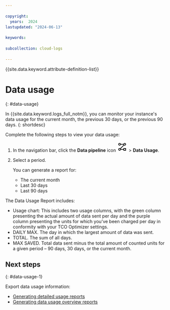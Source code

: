 ```yaml
---

copyright:
  years:  2024
lastupdated: "2024-06-13"

keywords:

subcollection: cloud-logs

---
```


{{site.data.keyword.attribute-definition-list}}


# Data usage
{: #data-usage}

In {{site.data.keyword.logs_full_notm}}, you can monitor your instance's data usage for the current month, the previous 30 days, or the previous 90 days.
{: shortdesc}

Complete the following steps to view your data usage:

1. In the navigation bar, click the **Data pipeline** icon ![Data pipeline icon](/icons/data-pipeline.svg "Data pipeline") > **Data Usage**.

2. Select a period.

    You can generate a report for:
    - The current month
    - Last 30 days
    - Last 90 days


The Data Usage Report includes:

- Usage chart: This includes two usage columns, with the green column presenting the actual amount of data sent per day and the purple column presenting the units for which you’ve been charged per day in conformity with your TCO Optimizer settings.
- DAILY MAX. The day in which the largest amount of data was sent.
- TOTAL. The sum of all days.
- MAX SAVED. Total data sent minus the total amount of counted units for a given period – 90 days, 30 days, or the current month.



## Next steps
{: #data-usage-1}

Export data usage information:
<!--- [Data Usage Report]  (/docs/cloud-logs?topic=cloud-logs-data-usage-reports)-->
- [Generating detailed usage reports](/docs/cloud-logs?topic=cloud-logs-data-usage-detailed-reports)
- [Generating data usage overview reports](/docs/cloud-logs?topic=cloud-logs-data-usage-reports)
